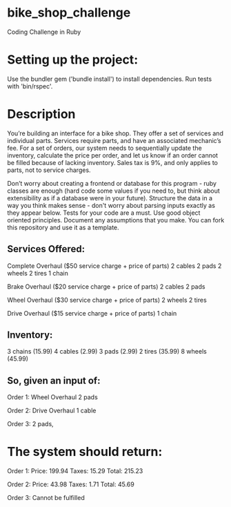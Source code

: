 # bike_shop_challenge
Coding Challenge in Ruby

# Setting up the project:
Use the bundler gem ('bundle install') to install dependencies. Run tests with 'bin/rspec'.

# Description
You’re building an interface for a bike shop. They offer a set of services and individual parts. Services require parts, and have an associated mechanic’s fee. For a set of orders, our system needs to sequentially update the inventory, calculate the price per order, and let us know if an order cannot be filled because of lacking inventory. Sales tax is 9%, and only applies to parts, not to service charges.

Don’t worry about creating a frontend or database for this program - ruby classes are enough (hard code some values if you need to, but think about extensibility as if a database were in your future). Structure the data in a way you think makes sense - don't worry about parsing inputs exactly as they appear below. Tests for your code are a must. Use good object oriented principles. Document any assumptions that you make. You can fork this repository and use it as a template.

## Services Offered:
Complete Overhaul ($50 service charge + price of parts)
2 cables
2 pads
2 wheels
2 tires
1 chain

Brake Overhaul ($20 service charge + price of parts)
2 cables
2 pads

Wheel Overhaul ($30 service charge + price of parts)
2 wheels
2 tires

Drive Overhaul ($15 service charge + price of parts)
1 chain


## Inventory:
3 chains (15.99)
4 cables (2.99)
3 pads (2.99)
2 tires (35.99)
8 wheels (45.99)


## So, given an input of:

Order 1:
Wheel Overhaul
2 pads

Order 2:
Drive Overhaul
1 cable

Order 3:
2 pads,

# The system should return:

Order 1:
Price: 199.94
Taxes: 15.29
Total:  215.23

Order 2:
Price: 43.98
Taxes: 1.71
Total: 45.69

Order 3:
Cannot be fulfilled
